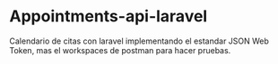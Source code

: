 # Appointments-api-laravel
Calendario de citas con laravel implementando el estandar JSON Web Token, mas el workspaces de postman para hacer pruebas.
